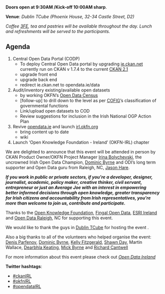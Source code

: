 **Doors open at 9:30AM /Kick-off 10:00AM sharp**. 

 **Venue**: *Dublin TCube (Phoenix House, 32-34 Castle Street, D2)*

*Coffee [3FE](www.3fe.com), tea and pastries will be available throughout the day. Lunch and refreshments will be served to the participants.* 

## Agenda
1. Central Open Data Portal (CODP)
     + To deploy Central Open Data portal by upgrading [ie.ckan.net]() currently run on CKAN v 1.7.4 to the current [CKAN 2.1](https://github.com/okfn/ckan)
     + upgrade front end
     + upgrade back end
     + redirect ie.ckan.net to opendata.ie/data
2. Audit/inventory existing/available open datasets
     + by working OKFN’s [Open Data Census](http://blog.okfn.org/2013/09/05/open-data-census-join-the-global-citizen-effort-to-assess-the-state-of-government-data/)
     + [follow-up] to drill down to the level as per [COFIG](http://unstats.un.org/unsd/cr/registry/regcst.asp?Cl=4)’s classification of governmental functions
     + Link/upload open datasets to COD
     + Review suggestions for inclusion in the Irish National OGP Action Plan
3. Revive [opendata.ie](www.opendata.ie) and launch [irl.okfn.org](irl.okfn.org/crm)
     + bring content up to date
     + wiki
4. Launch ‘Open Knowledge Foundation - Ireland’ (OKFN-IRL) chapter

We are delighted to announce that this event will be attended in person by CKAN Product Owner/OKFN Project Manager [Irina Bolychevski](https://twitter.com/shevski), the uncrowned Irish Open Data Champion, [Dominic Byrne](https://twitter.com/Dominic__Byrne) and ODI’s long term supporter and Open Data guru from Raleigh, NC, [Jason Hare](https://twitter.com/jasonmhare).

***If you work in public or private sectors, if you're a developer, designer, journalist, academic, policy maker, creative thinker, civil servant, entrepreneur or just an Average Joe with an interest in empowering better informed decisions through open knowledge, greater transparency for Irish citizens and accountability from Irish representatives, you're more than welcome to join us, contribute and participate.***

Thanks to the [Open Knowledge Foundation](https://twitter.com/OKFN), [Fingal Open Data](https://twitter.com/FingalOpenData), [ESRI Ireland](https://twitter.com/EsriIreland) and [Open Data Raleigh](https://twitter.com/RaleighGov), NC for supporting this event.

We would like to thank the guys in [Dublin TCube](https://twitter.com/TCubeDublin) for hosting the event .

Also a big thanks to all of the volunteers who helped organise the event: [Denis Parfenov](https://twitter.com/prfnv), [Dominic Byrne](https://twitter.com/Dominic__Byrne), [Kelly Fitzgerald](https://twitter.com/CeallaighnicG), [Shawn Day](https://twitter.com/iridium), Martin Wallace, [Dearbhla Keating](https://twitter.com/dke_), [Mick Byrne](https://twitter.com/themicker1971) and [Richard Cantwell](https://twitter.com/ManAboutCouch) 

For more information about this event please check out [*Open Data Ireland*](https://groups.google.com/forum/?hl=en&fromgroups#!topic/open-data-ireland/CLv5pG5zfBY)

**Twitter hashtags**: 
+ [#ckanIRL](https://twitter.com/search?q=%23ckanIRL&src=typd)
+ [#okfnIRL](https://twitter.com/search?q=%23okfnIRL&mode=relevance&src=typd)
+ [#opendataIRL](https://twitter.com/search?src=typd&q=%23opendataIRL)
